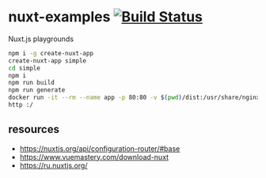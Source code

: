 # nuxt-examples [![Build Status](https://travis-ci.org/daggerok/nuxt-examples.svg?branch=master)](https://travis-ci.org/daggerok/nuxt-examples)
Nuxt.js playgrounds

```bash
npm i -g create-nuxt-app
create-nuxt-app simple
cd simple
npm i
npm run build
npm run generate
docker run -it --rm --name app -p 80:80 -v $(pwd)/dist:/usr/share/nginx/html:ro nginx:1.17.6-alpine
http :/
```

## resources

* https://nuxtjs.org/api/configuration-router/#base
* https://www.vuemastery.com/download-nuxt
* https://ru.nuxtjs.org/
